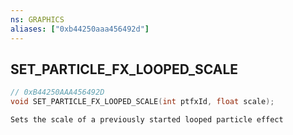 ```yaml
---
ns: GRAPHICS
aliases: ["0xb44250aaa456492d"]
---
```

## SET_PARTICLE_FX_LOOPED_SCALE

```c
// 0xB44250AAA456492D
void SET_PARTICLE_FX_LOOPED_SCALE(int ptfxId, float scale);
```

```
Sets the scale of a previously started looped particle effect
```
